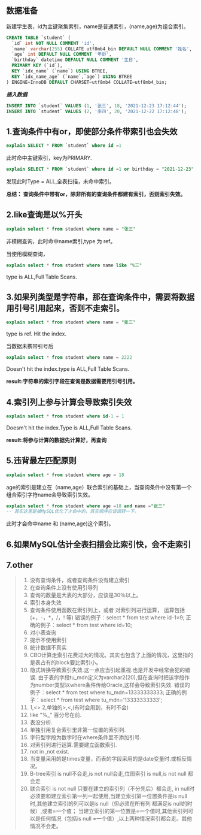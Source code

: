 ## 数据准备

新建学生表，id为主键聚集索引，name是普通索引，(name,age)为组合索引。

```sql
CREATE TABLE `student` (
  `id` int NOT NULL COMMENT 'id',
  `name` varchar(255) COLLATE utf8mb4_bin DEFAULT NULL COMMENT '姓名',
  `age` int DEFAULT NULL COMMENT '年龄',
  `birthday` datetime DEFAULT NULL COMMENT '生日',
  PRIMARY KEY (`id`),
  KEY `idx_name` (`name`) USING BTREE,
  KEY `idx_name_age` (`name`,`age`) USING BTREE
) ENGINE=InnoDB DEFAULT CHARSET=utf8mb4 COLLATE=utf8mb4_bin;
```

***插入数据***

```sql
INSERT INTO `student` VALUES (1, '张三', 18, '2021-12-23 17:12:44');
INSERT INTO `student` VALUES (2, '李四', 20, '2021-12-22 17:12:48');
```

## 1.查询条件中有or，即使部分条件带索引也会失效

```sql
explain SELECT * FROM `student` where id =1 
```

此时命中主键索引，key为PRIMARY.

```sql
explain SELECT * FROM `student` where id =1 or birthday = "2021-12-23"
```

发现此时Type = ALL,全表扫描，未命中索引。

**总结： 查询条件中带有or，除非所有的查询条件都建有索引，否则索引失效。**

## 2.like查询是以%开头

```sql
explain select * from student where name = "张三"
```

非模糊查询，此时命中name索引,type 为 ref。

当使用模糊查询，

```sql
explain select * from student where name like "%三"
```

type is ALL,Full Table Scans.

## 3.如果列类型是字符串，那在查询条件中，需要将数据用引号引用起来，否则不走索引。

```sql
explain select * from student where name = "张三"
```

type is ref. Hit the index.

当数据未携带引号后

```sql
explain select * from student where name = 2222
```

Doesn't hit the index.type is ALL,Full Table Scans.

**result:字符串的索引字段在查询是数据需要用引号引用。**

## 4.索引列上参与计算会导致索引失效

```sql
explain select * from student where id-1 = 1
```

Doesm't hit the index.Type is ALL,Full Table Scans.

**result:将参与计算的数据先计算好，再查询**

## 5.违背最左匹配原则

```sql
explain select * from student where age = 18
```

age的索引是建立在（name,age）联合索引的基础上，当查询条件中没有第一个组合索引字符name会导致索引失效。

```sql
explain select * from student where age =18 and name ="张三"
-- 其实这里是被MySQL优化了才命中的，其实顺序应该调转一下。
```

此时才会命中name 和 (name,age)这个索引。

## 6.如果MySQL估计全表扫描会比索引快，会不走索引

## 7.other

> 1) 没有查询条件，或者查询条件没有建立索引 
> 2) 在查询条件上没有使用引导列 
> 3) 查询的数量是大表的大部分，应该是30％以上。 
> 4) 索引本身失效
> 5) 查询条件使用函数在索引列上，或者 对索引列进行运算， 运算包括(+，-，*，/，! 等) 错误的例子：select * from test where id-1=9; 正确的例子：select * from test where id=10; 
> 6) 对小表查询 
> 7) 提示不使用索引
> 8) 统计数据不真实 
> 9) CBO计算走索引花费过大的情况。其实也包含了上面的情况，这里指的是表占有的block要比索引小。 
> 9) 隐式转换导致索引失效.这一点应当引起重视.也是开发中经常会犯的错误. 由于表的字段tu_mdn定义为varchar2(20),但在查询时把该字段作为number类型以where条件传给Oracle,这样会导致索引失效. 错误的例子：select * from test where tu_mdn=13333333333; 正确的例子：select * from test where tu_mdn='13333333333'; 
> 9) 1,<> 2,单独的>,<,(有时会用到，有时不会) 
> 9) like "%_" 百分号在前. 
> 9) 表没分析. 
> 9) 单独引用复合索引里非第一位置的索引列. 
> 9) 字符型字段为数字时在where条件里不添加引号. 
> 9) 对索引列进行运算.需要建立函数索引. 
> 9) not in ,not exist. 
> 9) 当变量采用的是times变量，而表的字段采用的是date变量时.或相反情况。 
> 9) B-tree索引 is null不会走,is not null会走,位图索引 is null,is not null 都会走 
> 9) 联合索引 is not null 只要在建立的索引列（不分先后）都会走, in null时 必须要和建立索引第一列一起使用,当建立索引第一位置条件是is null 时,其他建立索引的列可以是is null（但必须在所有列 都满足is null的时候）,或者=一个值； 当建立索引的第一位置是=一个值时,其他索引列可以是任何情况（包括is null =一个值）,以上两种情况索引都会走。其他情况不会走。
>















